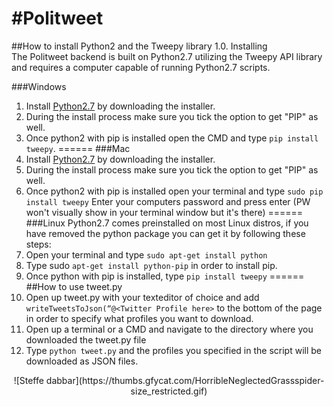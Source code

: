 
#Politweet
======
##How to install Python2 and the Tweepy library
1.0. Installing
<br>The Politweet backend is built on Python2.7 utilizing the Tweepy API library and requires a computer capable of running Python2.7 scripts.

###Windows
1. Install [Python2.7](https://www.python.org/downloads/release/python-2714/) by downloading the installer.
2. During the install process make sure you tick the option to get "PIP" as well.
3. Once python2 with pip is installed open the CMD and type ```pip install tweepy```.
======
###Mac
1. Install [Python2.7](https://www.python.org/downloads/release/python-2714/) by downloading the installer.
2. During the install process make sure you tick the option to get "PIP" as well.
3. Once python2 with pip is installed open your terminal and type
```sudo pip install tweepy```
Enter your computers password and press enter (PW won't visually show in your terminal window but it's there)
======
###Linux
Python2.7 comes preinstalled on most Linux distros, if you have removed the python package you can get it by following these steps:
1. Open your terminal and type ```sudo apt-get install python```
2. Type sudo ```apt-get install python-pip``` in order to install pip.
3. Once python with pip is installed, type ```pip install tweepy```
======
##How to use tweet.py
1. Open up tweet.py with your texteditor of choice and add ```writeTweetsToJson(“@<Twitter Profile here>``` to the bottom of the page in order to specify what profiles you want to download.
2. Open up a terminal or a CMD and navigate to the directory where you downloaded the tweet.py file
3. Type ```python tweet.py``` and the profiles you specified in the script will be downloaded as JSON files.

<div style="text-align:center">![Steffe dabbar](https://thumbs.gfycat.com/HorribleNeglectedGrassspider-size_restricted.gif)</div>
